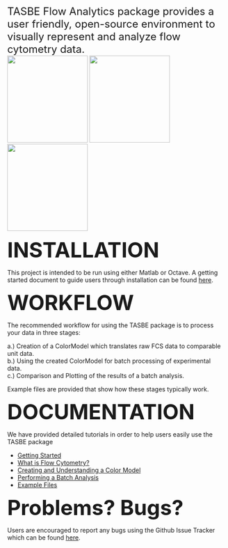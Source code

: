  
<font size="5">
TASBE Flow Analytics package provides a user friendly, open-source environment to visually represent and analyze flow cytometry data.</font> 



<div class="container">
   <img src="https://github.com/mehersam/TASBEFlowAnalytics/blob/gh-pages/docs/resources/color_compensation.png?raw=true" height="200" width="185" />

 <img src="https://github.com/mehersam/TASBEFlowAnalytics/blob/gh-pages/docs/resources/color_translation.png?raw=true"  height="200" width="185" />

  <img src="https://github.com/mehersam/TASBEFlowAnalytics/blob/gh-pages/docs/resources/AutomaticGate.png?raw=true" height="200" width="185" />
</div>

<font size="9"><b>INSTALLATION</b></font>

 This project is intended to be run using either Matlab or Octave. A getting started document
to guide users through installation can be found <a href="https://github.com/mehersam/TASBEFlowAnalytics/blob/gh-pages/docs/GettingStarted/tasbe-getting-started-tutorial.pdf">here</a>. 

<font size="9"><b>WORKFLOW</b></font>

 The recommended workflow for using the TASBE package is to process your data in three stages: 
 
 
   a.) Creation of a ColorModel which translates raw FCS data to comparable unit data. <br /> 
   b.) Using the created ColorModel for batch processing of experimental data. <br /> 
   c.) Comparison and Plotting of the results of a batch analysis.  
 
Example files are provided that show how these stages typically work.
   

<font size="9"><b>DOCUMENTATION</b></font>

  We have provided detailed tutorials in order to help users easily use the TASBE package 
  
  * <a href="https://github.com/mehersam/TASBEFlowAnalytics/blob/gh-pages/docs/GettingStarted/tasbe-getting-started-tutorial.pdf">Getting Started </a> 
  * <a href="https://github.com/mehersam/TASBEFlowAnalytics/tree/gh-pages/docs/FlowCytometryDocumentation"> What is Flow Cytometry? </a> 
  * <a href="https://github.com/mehersam/TASBEFlowAnalytics/tree/gh-pages/docs/ColorModelTutorial/tasbe-color-model.pdf"> Creating and Understanding a Color Model </a> 
  * <a href="https://github.com/mehersam/TASBEFlowAnalytics/tree/gh-pages/docs/BatchAnalysisTutorial/tasbe-batch-analysis-tutorial.pdf"> Performing a Batch Analysis </a> 
  * <a href="https://github.com/mehersam/TASBEFlowAnalytics/tree/gh-pages/docs/Example%20Files"> Example Files </a>

<font size="9"><b>Problems? Bugs?</b></font>

Users are encouraged to report any bugs using the Github Issue Tracker which can be found <a href="https://github.com/TASBE/TASBEFlowAnalytics/issues">here</a>.


